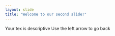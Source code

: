 ```yaml
---
layout: slide
title: "Welcome to our second slide!"
---
```

Your tex is descriptive
Use the left arrow to go back
